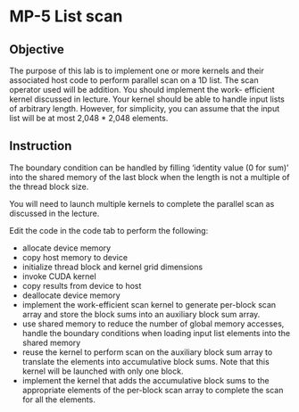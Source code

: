 # MP-5 List scan

## Objective
The purpose of this lab is to implement one or more kernels and their associated host code to perform parallel scan on a 1D list. The scan operator used will be addition. You should implement the work- efficient kernel discussed in lecture. Your kernel should be able to handle input lists of arbitrary length. However, for simplicity, you can assume that the input list will be at most 2,048 * 2,048 elements. 

## Instruction

The boundary condition can be handled by filling ‘identity value (0 for sum)’ into the shared memory of the last block when the length is not a multiple of the thread block size.

You will need to launch multiple kernels to complete the parallel scan as discussed in the lecture.

Edit the code in the code tab to perform the following:

- allocate device memory
- copy host memory to device
- initialize thread block and kernel grid dimensions
- invoke CUDA kernel
- copy results from device to host
- deallocate device memory
- implement the work-efficient scan kernel to generate per-block scan array and store the block sums into an auxiliary block sum array.
- use shared memory to reduce the number of global memory accesses, handle the boundary conditions when loading input list elements into the shared memory
- reuse the kernel to perform scan on the auxiliary block sum array to translate the elements into accumulative block sums. Note that this kernel will be launched with only one block.
- implement the kernel that adds the accumulative block sums to the appropriate elements of the per-block scan array to complete the scan for all the elements.

